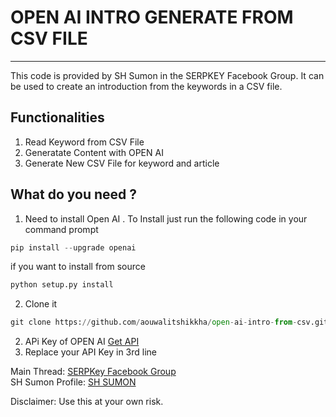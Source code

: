 # OPEN AI INTRO GENERATE FROM CSV FILE 
---
<p> This code is provided by SH Sumon in the SERPKEY Facebook Group. It can be used to create an introduction from the keywords in a CSV file.</p>

## Functionalities

1. Read Keyword from CSV File 
2. Generatate Content with OPEN AI 
3. Generate New CSV File for keyword and article 

## What do you need ?

1. Need to install Open AI . To Install just run the following code  in your command prompt   
```python
pip install --upgrade openai
```
if you want to install from source   
```python
python setup.py install
```

2. Clone it
```python
git clone https://github.com/aouwalitshikkha/open-ai-intro-from-csv.git
```


2. APi Key of OPEN AI  [Get API](https://beta.openai.com/account/api-keys)
3. Replace your API Key in 3rd line

Main Thread: [SERPKey Facebook Group](https://www.facebook.com/groups/serpkey/posts/746403956765133/)   
SH Sumon Profile:  [SH SUMON](https://www.facebook.com/tissumon/)

Disclaimer: Use this at your own risk.